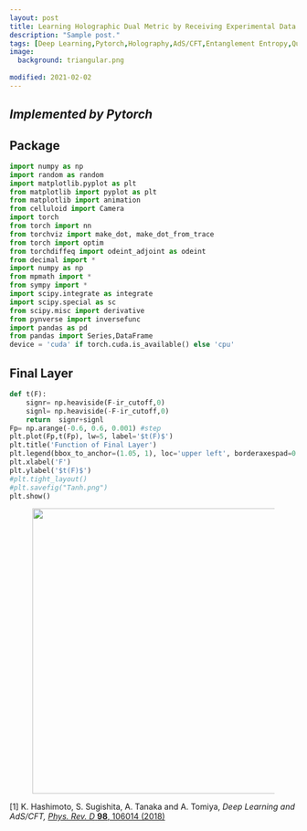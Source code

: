 ```yaml
---
layout: post
title: Learning Holographic Dual Metric by Receiving Experimental Data
description: "Sample post."
tags: [Deep Learning,Pytorch,Holography,AdS/CFT,Entanglement Entropy,Quantum Information]
image:
  background: triangular.png
  
modified: 2021-02-02
---
```


## ***Implemented by Pytorch***

## Package
```Python
import numpy as np
import random as random
import matplotlib.pyplot as plt
from matplotlib import pyplot as plt
from matplotlib import animation
from celluloid import Camera
import torch
from torch import nn
from torchviz import make_dot, make_dot_from_trace
from torch import optim
from torchdiffeq import odeint_adjoint as odeint
from decimal import *
import numpy as np
from mpmath import *
from sympy import *
import scipy.integrate as integrate
import scipy.special as sc
from scipy.misc import derivative
from pynverse import inversefunc
import pandas as pd
from pandas import Series,DataFrame
device = 'cuda' if torch.cuda.is_available() else 'cpu'
```
## Final Layer

```Python
def t(F):
    signr= np.heaviside(F-ir_cutoff,0)
    signl= np.heaviside(-F-ir_cutoff,0)
    return  signr+signl
Fp= np.arange(-0.6, 0.6, 0.001) #step
plt.plot(Fp,t(Fp), lw=5, label='$t(F)$')
plt.title('Function of Final Layer')
plt.legend(bbox_to_anchor=(1.05, 1), loc='upper left', borderaxespad=0.)
plt.xlabel('F')
plt.ylabel('$t(F)$')
#plt.tight_layout()
#plt.savefig("Tanh.png")
plt.show()
```
<figure>
<img src="https://github.com/pochunsun/pochunsun.github.io/blob/main/images/final%20layer.png" width="500" >
</figure>


[1] K. Hashimoto, S. Sugishita, A. Tanaka and A. Tomiya, *Deep Learning and AdS/CFT,* [*Phys. Rev. D* **98**, 106014 (2018)](https://journals.aps.org/prd/abstract/10.1103/PhysRevD.98.046019)
